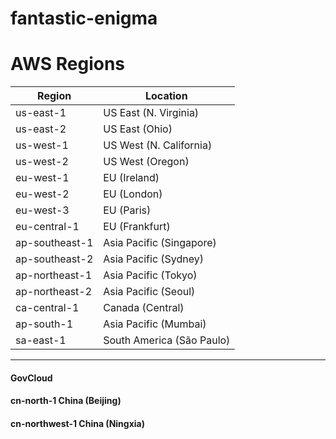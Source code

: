 # fantastic-enigma
# AWS Regions

| Region | Location |
| --- | --- |
| us-east-1 | US East (N. Virginia) |
| us-east-2 | US East (Ohio) |
| us-west-1 | US West (N. California) |
| us-west-2 | US West (Oregon) |
| eu-west-1 | EU (Ireland) |
| eu-west-2 | EU (London) |
| eu-west-3 | EU (Paris) |
| eu-central-1 | EU (Frankfurt) |
| ap-southeast-1 | Asia Pacific (Singapore) |
| ap-southeast-2 | Asia Pacific (Sydney) |
| ap-northeast-1 | Asia Pacific (Tokyo) |
| ap-northeast-2 | Asia Pacific (Seoul) |
| ca-central-1 | Canada (Central) |
| ap-south-1 | Asia Pacific (Mumbai) |
| sa-east-1 | South America (São Paulo) |

---

#### GovCloud
#### cn-north-1			China (Beijing)
#### cn-northwest-1	China (Ningxia)

